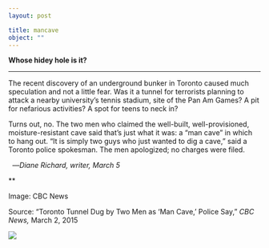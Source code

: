 ```yaml
---
layout: post

title: mancave
object: ""
---
```

**Whose hidey hole is it?**

****

The recent discovery of an underground bunker in Toronto caused much speculation and not a little fear. Was it a tunnel for terrorists planning to attack a nearby university’s tennis stadium, site of the Pan Am Games? A pit for nefarious activities? A spot for teens to neck in?

Turns out, no. The two men who claimed the well-built, well-provisioned, moisture-resistant cave said that’s just what it was: a “man cave” in which to hang out. “It is simply two guys who just wanted to dig a cave,” said a Toronto police spokesman. The men apologized; no charges were filed. 

  —*Diane Richard, writer, March 5*

**

Image: CBC News

Source: “Toronto Tunnel Dug by Two Men as ‘Man Cave,’ Police Say,” *CBC News,* March 2, 2015

![]({{siteurl.base}}/images/15-3-5_L2014.144.4_mancaveEDIT-1.jpeg)
